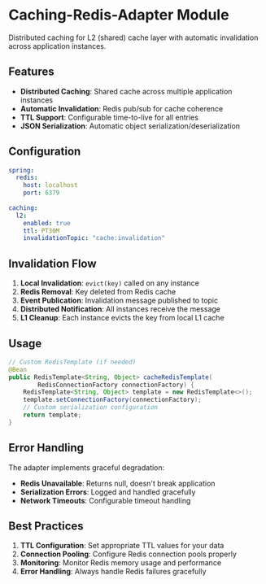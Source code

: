 # Caching-Redis-Adapter Module

Distributed caching for L2 (shared) cache layer with automatic invalidation across application instances.

## Features

- **Distributed Caching**: Shared cache across multiple application instances
- **Automatic Invalidation**: Redis pub/sub for cache coherence
- **TTL Support**: Configurable time-to-live for all entries
- **JSON Serialization**: Automatic object serialization/deserialization

## Configuration

```yaml
spring:
  redis:
    host: localhost
    port: 6379
    
caching:
  l2:
    enabled: true
    ttl: PT30M
    invalidationTopic: "cache:invalidation"
```

## Invalidation Flow

1. **Local Invalidation**: `evict(key)` called on any instance
2. **Redis Removal**: Key deleted from Redis cache
3. **Event Publication**: Invalidation message published to topic
4. **Distributed Notification**: All instances receive the message
5. **L1 Cleanup**: Each instance evicts the key from local L1 cache

## Usage

```java
// Custom RedisTemplate (if needed)
@Bean
public RedisTemplate<String, Object> cacheRedisTemplate(
        RedisConnectionFactory connectionFactory) {
    RedisTemplate<String, Object> template = new RedisTemplate<>();
    template.setConnectionFactory(connectionFactory);
    // Custom serialization configuration
    return template;
}
```

## Error Handling

The adapter implements graceful degradation:
- **Redis Unavailable**: Returns null, doesn't break application
- **Serialization Errors**: Logged and handled gracefully
- **Network Timeouts**: Configurable timeout handling

## Best Practices

1. **TTL Configuration**: Set appropriate TTL values for your data
2. **Connection Pooling**: Configure Redis connection pools properly
3. **Monitoring**: Monitor Redis memory usage and performance
4. **Error Handling**: Always handle Redis failures gracefully
